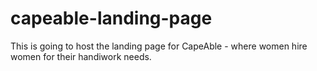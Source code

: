 # capeable-landing-page
This is going to host the landing page for CapeAble - where women hire women for their handiwork needs.
